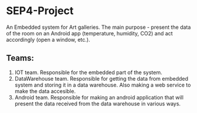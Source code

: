 # SEP4-Project
An Embedded system for Art galleries. The main purpose - present the data of the room on an Android app (temperature, humidity, CO2) and act accordingly (open a window, etc.).

## Teams:
1. IOT team. Responsible for the embedded part of the system.
2. DataWarehouse team. Responsible for getting the data from embedded system and storing it in a data warehouse. Also making a web service to make the data accesible.
3. Android team. Responsible for making an android application that will present the data received from the data warehouse in various ways.
